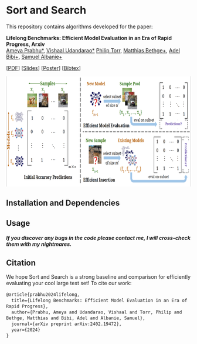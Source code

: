 # Sort and Search
 
This repository contains algorithms developed for the paper:

**Lifelong Benchmarks: Efficient Model Evaluation in an Era of Rapid Progress, Arxiv**  
[Ameya Prabhu*](https://drimpossible.github.io), [Vishaal Udandarao*](https://vishaal27.github.io/) [Philip Torr](https://www.robots.ox.ac.uk/~phst/), [Matthias Bethge+](https://bethgelab.org/people/), [Adel Bibi+](https://www.adelbibi.com/), [Samuel Albanie+](https://samuelalbanie.com/)

[[PDF](https://arxiv.org/abs/2402.19472)]
[[Slides]()]
[[Poster]()]
[[Bibtex](https://github.com/bethgelab/sort-and-search/#citation)]

<p align="center">
<a href="url"><img src="https://github.com/bethgelab/sort-and-search/blob/main/Process.png" height="300" width="781" ></a>
</p>

## Installation and Dependencies

 
## Usage


##### If you discover any bugs in the code please contact me, I will cross-check them with my nightmares.


## Citation

We hope Sort and Search is a strong baseline and comparison for efficiently evaluating your cool large test set! To cite our work:

```
@article{prabhu2024lifelong,
  title={Lifelong Benchmarks: Efficient Model Evaluation in an Era of Rapid Progress},
  author={Prabhu, Ameya and Udandarao, Vishaal and Torr, Philip and Bethge, Matthias and Bibi, Adel and Albanie, Samuel},
  journal={arXiv preprint arXiv:2402.19472},
  year={2024}
}
```
